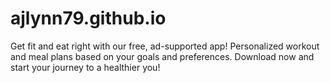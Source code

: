 # ajlynn79.github.io
Get fit and eat right with our free, ad-supported app! Personalized workout and meal plans based on your goals and preferences. Download now and start your journey to a healthier you!

